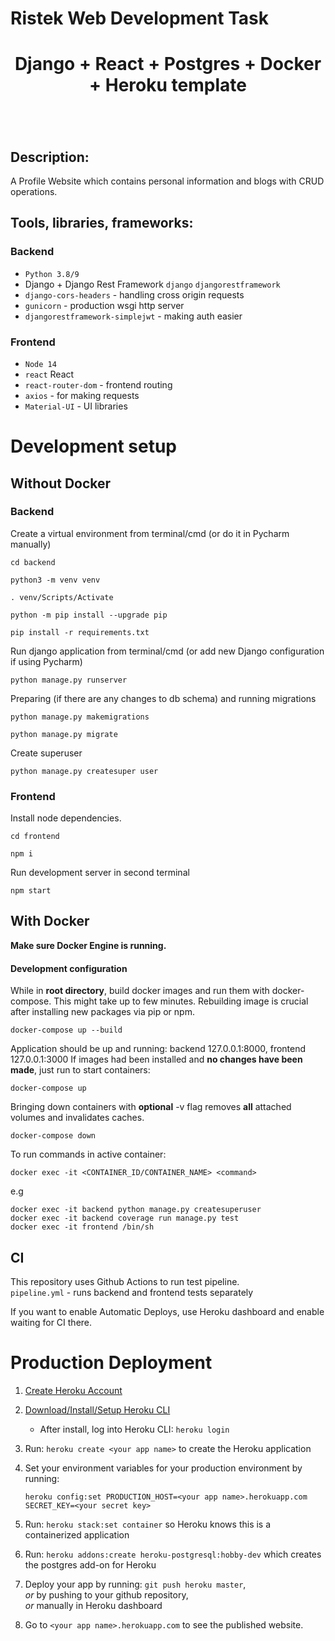 # Ristek Web Development Task

<div align="center" style="padding-bottom: 20px">
    <h1>Django + React + Postgres + Docker + Heroku template</h1>
    <img src="https://img.shields.io/badge/Python-14354C?style=for-the-badge&logo=python&logoColor=white" alt=""/>
    <img src="https://img.shields.io/badge/Django-092E20?style=for-the-badge&logo=django&logoColor=white" alt=""/>
    <img src="https://img.shields.io/badge/React-20232A?style=for-the-badge&logo=react&logoColor=61DAFB" alt=""/>
    <img src="https://img.shields.io/badge/PostgreSQL-316192?style=for-the-badge&logo=postgresql&logoColor=white" alt=""/>
    <img src="https://img.shields.io/badge/Docker-008FCC?style=for-the-badge&logo=docker&logoColor=white" alt=""/>
    <img src="https://img.shields.io/badge/Heroku-430098?style=for-the-badge&logo=heroku&logoColor=white" alt=""/>
</div>

## Description:

A Profile Website which contains personal information and blogs with CRUD operations.

## Tools, libraries, frameworks:

### Backend

- `Python 3.8/9`
- Django + Django Rest Framework `django` `djangorestframework`
- `django-cors-headers` - handling cross origin requests
- `gunicorn` - production wsgi http server
- `djangorestframework-simplejwt` - making auth easier

### Frontend

- `Node 14`
- `react` React
- `react-router-dom` - frontend routing
- `axios` - for making requests
- `Material-UI` - UI libraries

# Development setup

## Without Docker

### Backend

Create a virtual environment from terminal/cmd (or do it in Pycharm manually)

```shell
cd backend

python3 -m venv venv

. venv/Scripts/Activate

python -m pip install --upgrade pip

pip install -r requirements.txt
```

Run django application from terminal/cmd (or add new Django configuration if using Pycharm)

```shell
python manage.py runserver
```

Preparing (if there are any changes to db schema) and running migrations

```
python manage.py makemigrations

python manage.py migrate
```

Create superuser

```shell
python manage.py createsuper user
```

### Frontend

Install node dependencies.

```shell
cd frontend

npm i
```

Run development server in second terminal

```shell
npm start
```

## With Docker

**Make sure Docker Engine is running.**

#### Development configuration

While in **root directory**, build docker images and run them with docker-compose.
This might take up to few minutes.
Rebuilding image is crucial after installing new packages via pip or npm.

```shell
docker-compose up --build
```

Application should be up and running: backend 127.0.0.1:8000, frontend 127.0.0.1:3000
If images had been installed and **no changes have been made**, just run to start containers:

```shell script
docker-compose up
```

Bringing down containers with **optional** -v flag removes **all** attached volumes and invalidates caches.

```shell script
docker-compose down
```

To run commands in active container:

```shell script
docker exec -it <CONTAINER_ID/CONTAINER_NAME> <command>
```

e.g

```shell script
docker exec -it backend python manage.py createsuperuser
docker exec -it backend coverage run manage.py test
docker exec -it frontend /bin/sh
```

## CI

This repository uses Github Actions to run test pipeline.  
`pipeline.yml` - runs backend and frontend tests separately

If you want to enable Automatic Deploys, use Heroku dashboard and enable waiting
for CI there.

# Production Deployment

1.  [Create Heroku Account](https://signup.heroku.com/dc)
2.  [Download/Install/Setup Heroku CLI](https://devcenter.heroku.com/articles/heroku-cli#download-and-install)

    - After install, log into Heroku CLI: `heroku login`

3.  Run: `heroku create <your app name>` to create the Heroku application
4.  Set your environment variables for your production environment by running:

    ```
    heroku config:set PRODUCTION_HOST=<your app name>.herokuapp.com SECRET_KEY=<your secret key>
    ```

5.  Run: `heroku stack:set container` so Heroku knows this is a containerized application
6.  Run: `heroku addons:create heroku-postgresql:hobby-dev` which creates the postgres add-on for Heroku
7.  Deploy your app by running: `git push heroku master`,  
    _or_ by pushing to your github repository,  
    _or_ manually in Heroku dashboard
8.  Go to `<your app name>.herokuapp.com` to see the published website.
